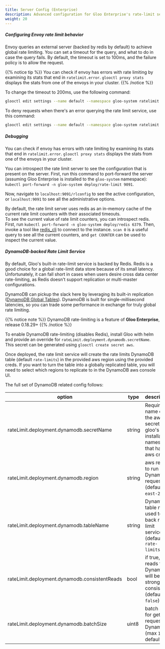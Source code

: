 ```yaml
---
title: Server Config (Enterprise)
description: Advanced configuration for Gloo Enterprise's rate-limit service.
weight: 20
---
```


##### Configuring Envoy rate limit behavior

Envoy queries an external server (backed by redis by default) to achieve global rate limiting. You can set a timeout for the
query, and what to do in case the query fails. By default, the timeout is set to 100ms, and the failure policy is
to allow the request.

{{% notice tip %}}
You can check if envoy has errors with rate limiting by examining its stats that end in `ratelimit.error`.
`glooctl proxy stats` displays the stats from one of the envoys in your cluster.
{{% /notice %}}

To change the timeout to 200ms, use the following command:

```bash
glooctl edit settings --name default --namespace gloo-system ratelimit --request-timeout=200ms
```

To deny requests when there's an error querying the rate limit service, use this command:

```bash
glooctl edit settings --name default --namespace gloo-system ratelimit --deny-on-failure=true
```

##### Debugging

You can check if envoy has errors with rate limiting by examining its stats that end in `ratelimit.error`.
`glooctl proxy stats` displays the stats from one of the envoys in your cluster.

You can introspect the rate limit server to see the configuration that is present on the server. 
First, run this command to port-forward the server (assuming Gloo Enterprise is installed to the `gloo-system` namespace): 
`kubectl port-forward -n gloo-system deploy/rate-limit 9091`.

Now, navigate to `localhost:9091/rlconfig` to see the active configuration, or `localhost:9091` to see all the administrative
options. 

By default, the rate limit server uses redis as an in-memory cache of the current rate limit counters with their associated timeouts.  
To see the current value of rate limit counters, you can introspect redis. 
First, run `kubectl port-forward -n gloo-system deploy/redis 6379`. Then, invoke a tool like [redis_cli](https://redis.io/topics/rediscli)
to connect to the instance. `scan 0` is a useful query to see all the current counters, and `get COUNTER` can be used 
to inspect the current value.  

##### DynamoDB-backed Rate Limit Service
By default, Gloo's built-in rate-limit service is backed by Redis. Redis is a good choice for a global rate-limit data
store because of its small latency. Unfortunately, it can fall short in cases when users desire cross data center
rate-limiting, as Redis doesn't support replication or multi-master configurations.

DynamoDB can pickup the slack here by leveraging its built-in replication 
([DynamoDB Global Tables](https://docs.aws.amazon.com/amazondynamodb/latest/developerguide/GlobalTables.html)). DynamoDB
is built for single-millisecond latencies, so you can trade some performance in exchange for truly global rate limiting.

{{% notice note %}}
DynamoDB rate-limiting is a feature of **Gloo Enterprise**, release 0.18.29+
{{% /notice %}}

To enable DynamoDB rate-limiting (disables Redis), install Gloo with helm and provide an override for 
`rateLimit.deployment.dynamodb.secretName`. This secret can be generated using `glooctl create secret aws`.

Once deployed, the rate limit service will create the rate limits DynamoDB table (default `rate-limits`) in the
provided aws region using the provided creds. If you want to turn the table into a globally replicated table, you
will need to select which regions to replicate to in the DynamoDB aws console UI.

The full set of DynamoDB related config follows:

| option                                                    | type     | description                                                                                                                                                                                                                                                    |
| --------------------------------------------------------- | -------- | -------------------------------------------------------------------------------------------------------------------------------------------------------------------------------------------------------------------------------------------------------------- |
| rateLimit.deployment.dynamodb.secretName                  | string   | Required: name of the aws secret in gloo's installation namespace that has aws creds |
| rateLimit.deployment.dynamodb.region                      | string   | aws region to run DynamoDB requests in (default `us-east-2`) |
| rateLimit.deployment.dynamodb.tableName                   | string   | DynamoDB table name used to back rate limit service (default `rate-limits`) |
| rateLimit.deployment.dynamodb.consistentReads             | bool     | if true, reads from DynamoDB will be strongly consistent (default `false`) |
| rateLimit.deployment.dynamodb.batchSize                   | uint8    | batch size for get requests to DynamoDB (max `100`, default `100`) |
